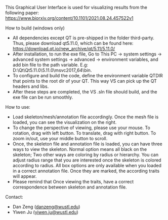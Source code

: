 This Graphical User Interface is used for visualizing results from the following paper: 
https://www.biorxiv.org/content/10.1101/2021.08.24.457522v1

How to build (windows only)
- All dependencies except QT is pre-shipped in the folder third-party. Thus, please download qt5.11.0, which can be found here: https://download.qt.io/new_archive/qt/5.11/5.11.0/
- After installation, to run the exe file, Go to This PC -> system settings -> advanced system settings -> advanced -> environment variables, and add bin file to the path variable. E.g: D:\Qt\Qt5.11.0\5.11.0\msvc2017_64\bin.
- To configure and build the code, define the environment variable QTDIR that points to the root dir of your QT. This way VS can pick up the QT headers and libs. 
- After these steps are completed, the VS .sln file should build, and the exe file can be run smoothly.

How to use: 
- Load skeleton/mesh/annotation file accordingly. Once the mesh file is loaded, you can see the visualization on the right. 
- To change the perspective of viewing, please use your mouse. To rotation, drag with left button. To translate, drag with right button. To zoom in/out, use your middle button to scroll. 
- Once, the skeleton file and annotation file is loaded, you can have three ways to view the skeleton. Normal option means all black on the skeleton; Two other ways are coloring by radius or hierarchy. You can adjust radius range that you are interested once the skeleton is colored according to radius. All box options are only available when you loaded in a correct annotation file. Once they are marked, the according traits will appear. 
- Please remind that Once viewing the traits, have a correct correspondence between skeleton and annotation file. 

Contact: 
- Dan Zeng (danzeng@wustl.edu)
- Yiwen Ju (yiwen.ju@wustl.edu)


